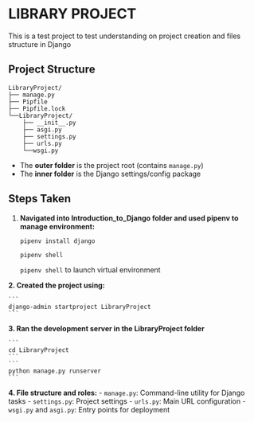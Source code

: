 # LIBRARY PROJECT

This is a test project to test understanding on project creation and files structure in Django

## Project Structure
```
LibraryProject/
├── manage.py 
├── Pipfile 
├── Pipfile.lock 
└──LibraryProject/ 
    ├── __init__.py 
    ├── asgi.py 
    ├── settings.py 
    ├── urls.py 
    └──wsgi.py
```

- The **outer folder** is the project root (contains `manage.py`)
- The **inner folder** is the Django settings/config package

## Steps Taken
1. **Navigated into Introduction_to_Django folder and used pipenv to manage environment:**

    ```
    pipenv install django
    ```
    ```
    pipenv shell
    ``` 
    
   `pipenv shell` to launch virtual environment

**2. Created the project using:**

    ```
    django-admin startproject LibraryProject
    ```

**3. Ran the development server in the LibraryProject folder**

    ```
    cd LibraryProject
    ```
    ```
    python manage.py runserver
    ```

**4. File structure and roles:**
    - `manage.py`: Command-line utility for Django tasks
    - `settings.py`: Project settings
    - `urls.py`: Main URL configuration
    - `wsgi.py` and `asgi.py`: Entry points for deployment



